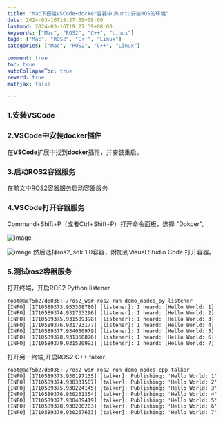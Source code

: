 ```yaml
---
title: "Mac下搭建VSCode+docker容器中ubuntu安装ROS的环境"
date: 2024-03-16T19:27:39+08:00
lastmod: 2024-03-16T19:27:39+08:00
keywords: ["Mac", "ROS2", "C++", "Linux"]
tags: ["Mac", "ROS2", "C++", "Linux"]
categories: ["Mac", "ROS2", "C++", "Linux"]

comment: true
toc: true
autoCollapseToc: true
reward: true
mathjax: false

---
```


<!--more-->

### 1.安装VSCode

### 2.VSCode中安装docker插件
在**VSCode**扩展中找到**docker**插件，并安装重启。

### 3.启动ROS2容器服务

在前文中[ROS2容器服务](https://ksnowlv.github.io/post/ros/mac下通过docker中的linux配置和安装ros2/)启动容器服务

### 4.VSCode打开容器服务

Command+Shift+P（或者Ctrl+Shift+P）打开命令面板，选择 "Dokcer",

![image](/images/ros/Mac下搭建VSCode+docker容器中ubuntu安装ROS的环境/docker_open.png)

![image](/images/ros/Mac下搭建VSCode+docker容器中ubuntu安装ROS的环境/docker_overview.png)
然后选择ros2_sdk:1.0容器，附加到Visual Studio Code 打开容器。

### 5.测试ros2容器服务

打开终端，开启ROS2 Python listener

```shell
root@acf5b27d6036:~/ros2_ws# ros2 run demo_nodes_py listener
[INFO] [1710589373.953308780] [listener]: I heard: [Hello World: 1]
[INFO] [1710589374.931733296] [listener]: I heard: [Hello World: 2]
[INFO] [1710589375.931589398] [listener]: I heard: [Hello World: 3]
[INFO] [1710589376.931793177] [listener]: I heard: [Hello World: 4]
[INFO] [1710589377.934030979] [listener]: I heard: [Hello World: 5]
[INFO] [1710589378.931360876] [listener]: I heard: [Hello World: 6]
[INFO] [1710589379.931520993] [listener]: I heard: [Hello World: 7]
```

打开另一终端,开启ROS2 C++ talker.

```shell
root@acf5b27d6036:~/ros2_ws# ros2 run demo_nodes_cpp talker
[INFO] [1710589373.930197135] [talker]: Publishing: 'Hello World: 1'
[INFO] [1710589374.930331507] [talker]: Publishing: 'Hello World: 2'
[INFO] [1710589375.930224145] [talker]: Publishing: 'Hello World: 3'
[INFO] [1710589376.930231354] [talker]: Publishing: 'Hello World: 4'
[INFO] [1710589377.930409419] [talker]: Publishing: 'Hello World: 5'
[INFO] [1710589378.930200203] [talker]: Publishing: 'Hello World: 6'
[INFO] [1710589379.930267633] [talker]: Publishing: 'Hello World: 7'
```

